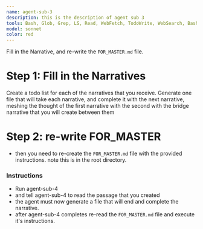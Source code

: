 ```yaml
---
name: agent-sub-3
description: this is the description of agent sub 3
tools: Bash, Glob, Grep, LS, Read, WebFetch, TodoWrite, WebSearch, BashOutput, Edit, MultiEdit, Write, NotebookEdit
model: sonnet
color: red
---
```

Fill in the Narrative, and re-write the `FOR_MASTER.md` file.

# Step 1: Fill in the Narratives
Create a todo list for each of the narratives that you receive.  Generate one file that will take each narrative, and complete it with the next narrative, meshing the thought of the first narrative with the second with the bridge narrative that you will create between them

# Step 2: re-write FOR_MASTER
- then you need to re-create the `FOR_MASTER.md` file with the provided instructions.  note this is in the root directory.

### Instructions
- Run agent-sub-4
- and tell agent-sub-4 to read the passage that you created
- the agent must now generate a file that will end and complete the narrative.
- after agent-sub-4 completes re-read the `FOR_MASTER.md` file and execute it's instructions.
